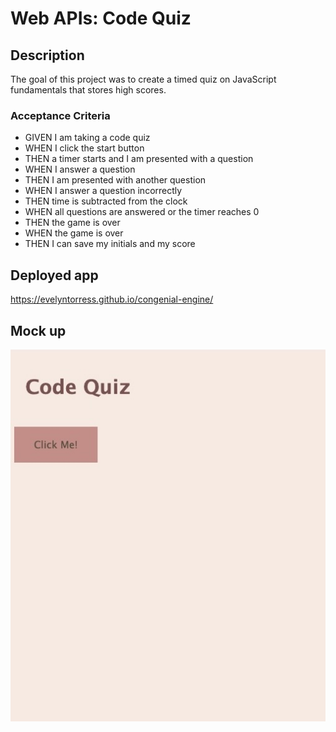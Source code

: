 # Web APIs: Code Quiz

## Description
The goal of this project was to create a timed quiz on JavaScript fundamentals that stores high scores.

### Acceptance Criteria

* GIVEN I am taking a code quiz
* WHEN I click the start button
* THEN a timer starts and I am presented with a question
* WHEN I answer a question
* THEN I am presented with another question
* WHEN I answer a question incorrectly
* THEN time is subtracted from the clock
* WHEN all questions are answered or the timer reaches 0
* THEN the game is over
* WHEN the game is over
* THEN I can save my initials and my score


## Deployed app

https://evelyntorress.github.io/congenial-engine/


## Mock up

![](assets/images/website.jpeg)
